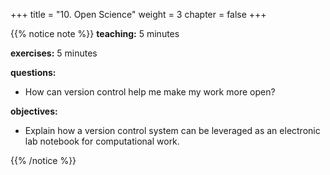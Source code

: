 +++
title = "10. Open Science"
weight = 3
chapter = false
+++


{{% notice note %}}
**teaching:** 5 minutes

**exercises:** 5 minutes

**questions:**
- How can version control help me make my work more open?

**objectives:**
- Explain how a version control system can be leveraged as an electronic lab notebook for computational work.

{{% /notice %}}
